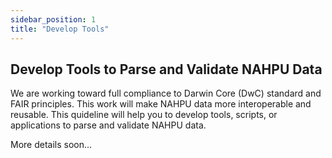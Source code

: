 ```yaml
---
sidebar_position: 1
title: "Develop Tools"
---
```


## Develop Tools to Parse and Validate NAHPU Data

We are working toward full compliance to Darwin Core (DwC) standard and FAIR principles. This work will make NAHPU data more interoperable and reusable. This quideline will help you to develop tools, scripts, or applications to parse and validate NAHPU data.

More details soon...
